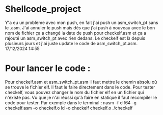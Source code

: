 # Shellcode_project

Y'a eu un problème avec mon push, en fait j'ai push un asm_switch_pt sans le .asm. J'ai annuler le push mais dès que j'ai push à nouveau avec le bon nom de fichier ça a changé la date de push pour checkelf.asm et ça a rajouté un asm_switch_pt avec rien dedans. Le checkelf est là depuis plusieurs jours et j'ai juste update le code de asm_switch_pt.asm. 17/12/2024 14:55 

# Pour lancer le code : 

Pour checkelf.asm et asm_switch_pt.asm il faut mettre le chemin absolu où se trouve le fichier elf. Il faut le faire directement dans le code. Pour tester checkelf, vous pouvez changer le nom du fichier elf en un fichier qui n'existe pas. Vu que je n'ai réussi qu'à faire en statique il faut recompiler le code pour tester. Par exemple dans le terminal :
nasm -f elf64 -g checkelf.asm -o checkelf.o
ld -o checkelf checkelf.o
./checkelf




